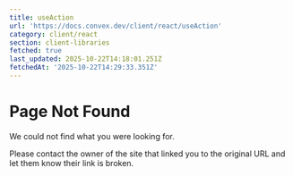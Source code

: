 ```yaml
---
title: useAction
url: 'https://docs.convex.dev/client/react/useAction'
category: client/react
section: client-libraries
fetched: true
last_updated: 2025-10-22T14:18:01.251Z
fetchedAt: '2025-10-22T14:29:33.351Z'
---
```

# Page Not Found

We could not find what you were looking for.

Please contact the owner of the site that linked you to the original URL and let them know their link is broken.
